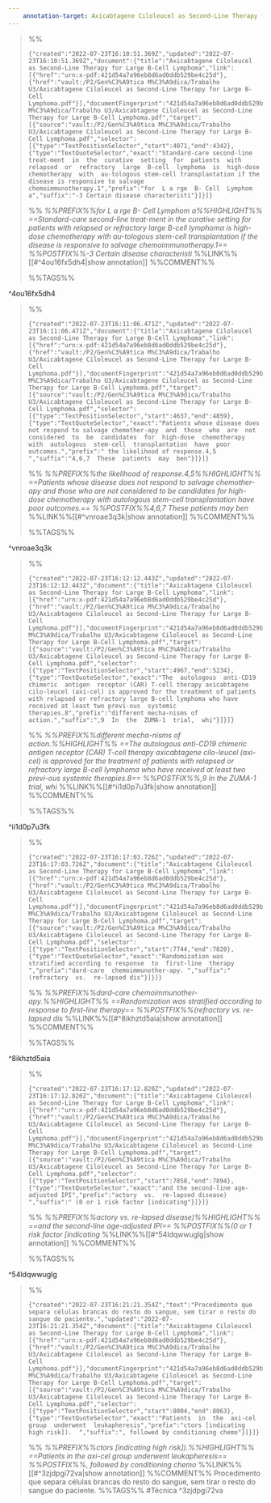 ```yaml
---
	annotation-target: Axicabtagene Ciloleucel as Second-Line Therapy for Large B-Cell Lymphoma.pdf
---
```




>%%
>```annotation-json
>{"created":"2022-07-23T16:10:51.369Z","updated":"2022-07-23T16:10:51.369Z","document":{"title":"Axicabtagene Ciloleucel as Second-Line Therapy for Large B-Cell Lymphoma","link":[{"href":"urn:x-pdf:421d54a7a96eb8d6ad0ddb529be4c25d"},{"href":"vault:/P2/Gen%C3%A9tica M%C3%A9dica/Trabalho U3/Axicabtagene Ciloleucel as Second-Line Therapy for Large B-Cell Lymphoma.pdf"}],"documentFingerprint":"421d54a7a96eb8d6ad0ddb529be4c25d"},"uri":"vault:/P2/Gen%C3%A9tica M%C3%A9dica/Trabalho U3/Axicabtagene Ciloleucel as Second-Line Therapy for Large B-Cell Lymphoma.pdf","target":[{"source":"vault:/P2/Gen%C3%A9tica M%C3%A9dica/Trabalho U3/Axicabtagene Ciloleucel as Second-Line Therapy for Large B-Cell Lymphoma.pdf","selector":[{"type":"TextPositionSelector","start":4071,"end":4342},{"type":"TextQuoteSelector","exact":"Standard-care second-line treat-ment  in  the  curative  setting  for  patients  with  relapsed  or  refractory  large  B-cell  lymphoma  is  high-dose  chemotherapy  with  au-tologous stem-cell transplantation if the disease is responsive to salvage chemoimmunotherapy.1","prefix":"for  L a rge  B- Cell  Lymphom a","suffix":"-3 Certain disease characteristi"}]}]}
>```
>%%
>*%%PREFIX%%for  L a rge  B- Cell  Lymphom a%%HIGHLIGHT%% ==Standard-care second-line treat-ment  in  the  curative  setting  for  patients  with  relapsed  or  refractory  large  B-cell  lymphoma  is  high-dose  chemotherapy  with  au-tologous stem-cell transplantation if the disease is responsive to salvage chemoimmunotherapy.1== %%POSTFIX%%-3 Certain disease characteristi*
>%%LINK%%[[#^4ou16fx5dh4|show annotation]]
>%%COMMENT%%
>
>%%TAGS%%
>
^4ou16fx5dh4


>%%
>```annotation-json
>{"created":"2022-07-23T16:11:06.471Z","updated":"2022-07-23T16:11:06.471Z","document":{"title":"Axicabtagene Ciloleucel as Second-Line Therapy for Large B-Cell Lymphoma","link":[{"href":"urn:x-pdf:421d54a7a96eb8d6ad0ddb529be4c25d"},{"href":"vault:/P2/Gen%C3%A9tica M%C3%A9dica/Trabalho U3/Axicabtagene Ciloleucel as Second-Line Therapy for Large B-Cell Lymphoma.pdf"}],"documentFingerprint":"421d54a7a96eb8d6ad0ddb529be4c25d"},"uri":"vault:/P2/Gen%C3%A9tica M%C3%A9dica/Trabalho U3/Axicabtagene Ciloleucel as Second-Line Therapy for Large B-Cell Lymphoma.pdf","target":[{"source":"vault:/P2/Gen%C3%A9tica M%C3%A9dica/Trabalho U3/Axicabtagene Ciloleucel as Second-Line Therapy for Large B-Cell Lymphoma.pdf","selector":[{"type":"TextPositionSelector","start":4637,"end":4859},{"type":"TextQuoteSelector","exact":"Patients whose disease does not respond to salvage chemother-apy  and  those  who  are  not  considered  to  be  candidates  for  high-dose  chemotherapy  with  autologous  stem-cell  transplantation  have  poor  outcomes.","prefix":" the likelihood of response.4,5 ","suffix":"4,6,7  These  patients  may  ben"}]}]}
>```
>%%
>*%%PREFIX%%the likelihood of response.4,5%%HIGHLIGHT%% ==Patients whose disease does not respond to salvage chemother-apy  and  those  who  are  not  considered  to  be  candidates  for  high-dose  chemotherapy  with  autologous  stem-cell  transplantation  have  poor  outcomes.== %%POSTFIX%%4,6,7  These  patients  may  ben*
>%%LINK%%[[#^vnroae3q3k|show annotation]]
>%%COMMENT%%
>
>%%TAGS%%
>
^vnroae3q3k


>%%
>```annotation-json
>{"created":"2022-07-23T16:12:12.443Z","updated":"2022-07-23T16:12:12.443Z","document":{"title":"Axicabtagene Ciloleucel as Second-Line Therapy for Large B-Cell Lymphoma","link":[{"href":"urn:x-pdf:421d54a7a96eb8d6ad0ddb529be4c25d"},{"href":"vault:/P2/Gen%C3%A9tica M%C3%A9dica/Trabalho U3/Axicabtagene Ciloleucel as Second-Line Therapy for Large B-Cell Lymphoma.pdf"}],"documentFingerprint":"421d54a7a96eb8d6ad0ddb529be4c25d"},"uri":"vault:/P2/Gen%C3%A9tica M%C3%A9dica/Trabalho U3/Axicabtagene Ciloleucel as Second-Line Therapy for Large B-Cell Lymphoma.pdf","target":[{"source":"vault:/P2/Gen%C3%A9tica M%C3%A9dica/Trabalho U3/Axicabtagene Ciloleucel as Second-Line Therapy for Large B-Cell Lymphoma.pdf","selector":[{"type":"TextPositionSelector","start":4967,"end":5234},{"type":"TextQuoteSelector","exact":"The  autologous  anti-CD19  chimeric  antigen  receptor (CAR) T-cell therapy axicabtagene cilo-leucel (axi-cel) is approved for the treatment of patients with relapsed or refractory large B-cell lymphoma who have received at least two previ-ous  systemic  therapies.8","prefix":"different mecha-nisms of action.","suffix":",9  In  the  ZUMA-1  trial,  whi"}]}]}
>```
>%%
>*%%PREFIX%%different mecha-nisms of action.%%HIGHLIGHT%% ==The  autologous  anti-CD19  chimeric  antigen  receptor (CAR) T-cell therapy axicabtagene cilo-leucel (axi-cel) is approved for the treatment of patients with relapsed or refractory large B-cell lymphoma who have received at least two previ-ous  systemic  therapies.8== %%POSTFIX%%,9  In  the  ZUMA-1  trial,  whi*
>%%LINK%%[[#^ii1d0p7u3fk|show annotation]]
>%%COMMENT%%
>
>%%TAGS%%
>
^ii1d0p7u3fk


>%%
>```annotation-json
>{"created":"2022-07-23T16:17:03.726Z","updated":"2022-07-23T16:17:03.726Z","document":{"title":"Axicabtagene Ciloleucel as Second-Line Therapy for Large B-Cell Lymphoma","link":[{"href":"urn:x-pdf:421d54a7a96eb8d6ad0ddb529be4c25d"},{"href":"vault:/P2/Gen%C3%A9tica M%C3%A9dica/Trabalho U3/Axicabtagene Ciloleucel as Second-Line Therapy for Large B-Cell Lymphoma.pdf"}],"documentFingerprint":"421d54a7a96eb8d6ad0ddb529be4c25d"},"uri":"vault:/P2/Gen%C3%A9tica M%C3%A9dica/Trabalho U3/Axicabtagene Ciloleucel as Second-Line Therapy for Large B-Cell Lymphoma.pdf","target":[{"source":"vault:/P2/Gen%C3%A9tica M%C3%A9dica/Trabalho U3/Axicabtagene Ciloleucel as Second-Line Therapy for Large B-Cell Lymphoma.pdf","selector":[{"type":"TextPositionSelector","start":7744,"end":7820},{"type":"TextQuoteSelector","exact":"Randomization was stratified according to response  to  first-line  therapy ","prefix":"dard-care  chemoimmunother-apy. ","suffix":" (refractory  vs.  re-lapsed dis"}]}]}
>```
>%%
>*%%PREFIX%%dard-care  chemoimmunother-apy.%%HIGHLIGHT%% ==Randomization was stratified according to response  to  first-line  therapy== %%POSTFIX%%(refractory  vs.  re-lapsed dis*
>%%LINK%%[[#^8ikhztd5aia|show annotation]]
>%%COMMENT%%
>
>%%TAGS%%
>
^8ikhztd5aia


>%%
>```annotation-json
>{"created":"2022-07-23T16:17:12.820Z","updated":"2022-07-23T16:17:12.820Z","document":{"title":"Axicabtagene Ciloleucel as Second-Line Therapy for Large B-Cell Lymphoma","link":[{"href":"urn:x-pdf:421d54a7a96eb8d6ad0ddb529be4c25d"},{"href":"vault:/P2/Gen%C3%A9tica M%C3%A9dica/Trabalho U3/Axicabtagene Ciloleucel as Second-Line Therapy for Large B-Cell Lymphoma.pdf"}],"documentFingerprint":"421d54a7a96eb8d6ad0ddb529be4c25d"},"uri":"vault:/P2/Gen%C3%A9tica M%C3%A9dica/Trabalho U3/Axicabtagene Ciloleucel as Second-Line Therapy for Large B-Cell Lymphoma.pdf","target":[{"source":"vault:/P2/Gen%C3%A9tica M%C3%A9dica/Trabalho U3/Axicabtagene Ciloleucel as Second-Line Therapy for Large B-Cell Lymphoma.pdf","selector":[{"type":"TextPositionSelector","start":7858,"end":7894},{"type":"TextQuoteSelector","exact":"and the second-line age-adjusted IPI","prefix":"actory  vs.  re-lapsed disease) ","suffix":" (0 or 1 risk factor [indicating"}]}]}
>```
>%%
>*%%PREFIX%%actory  vs.  re-lapsed disease)%%HIGHLIGHT%% ==and the second-line age-adjusted IPI== %%POSTFIX%%(0 or 1 risk factor [indicating*
>%%LINK%%[[#^54ldqwwuglg|show annotation]]
>%%COMMENT%%
>
>%%TAGS%%
>
^54ldqwwuglg


>%%
>```annotation-json
>{"created":"2022-07-23T16:21:21.354Z","text":"Procedimento que separa células brancas do resto do sangue, sem tirar o resto do sangue do paciente.","updated":"2022-07-23T16:21:21.354Z","document":{"title":"Axicabtagene Ciloleucel as Second-Line Therapy for Large B-Cell Lymphoma","link":[{"href":"urn:x-pdf:421d54a7a96eb8d6ad0ddb529be4c25d"},{"href":"vault:/P2/Gen%C3%A9tica M%C3%A9dica/Trabalho U3/Axicabtagene Ciloleucel as Second-Line Therapy for Large B-Cell Lymphoma.pdf"}],"documentFingerprint":"421d54a7a96eb8d6ad0ddb529be4c25d"},"uri":"vault:/P2/Gen%C3%A9tica M%C3%A9dica/Trabalho U3/Axicabtagene Ciloleucel as Second-Line Therapy for Large B-Cell Lymphoma.pdf","target":[{"source":"vault:/P2/Gen%C3%A9tica M%C3%A9dica/Trabalho U3/Axicabtagene Ciloleucel as Second-Line Therapy for Large B-Cell Lymphoma.pdf","selector":[{"type":"TextPositionSelector","start":8004,"end":8063},{"type":"TextQuoteSelector","exact":"Patients  in  the  axi-cel  group  underwent  leukapheresis","prefix":"ctors [indicating high risk]).  ","suffix":", followed by conditioning chemo"}]}]}
>```
>%%
>*%%PREFIX%%ctors [indicating high risk]).%%HIGHLIGHT%% ==Patients  in  the  axi-cel  group  underwent  leukapheresis== %%POSTFIX%%, followed by conditioning chemo*
>%%LINK%%[[#^3zjdpgi72va|show annotation]]
>%%COMMENT%%
>Procedimento que separa células brancas do resto do sangue, sem tirar o resto do sangue do paciente.
>%%TAGS%%
>#Técnica
^3zjdpgi72va
